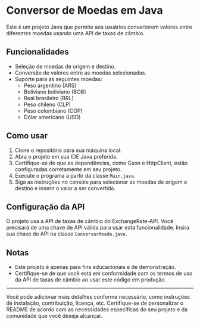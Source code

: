 # Conversor de Moedas em Java

Este é um projeto Java que permite aos usuários converterem valores entre diferentes moedas usando uma API de taxas de câmbio.

## Funcionalidades

- Seleção de moedas de origem e destino.
- Conversão de valores entre as moedas selecionadas.
- Suporte para as seguintes moedas:
  - Peso argentino (ARS)
  - Boliviano boliviano (BOB)
  - Real brasileiro (BRL)
  - Peso chileno (CLP)
  - Peso colombiano (COP)
  - Dólar americano (USD)

## Como usar

1. Clone o repositório para sua máquina local.
2. Abra o projeto em sua IDE Java preferida.
3. Certifique-se de que as dependências, como Gson e HttpClient, estão configuradas corretamente em seu projeto.
4. Execute o programa a partir da classe `Main.java`.
5. Siga as instruções no console para selecionar as moedas de origem e destino e inserir o valor a ser convertido.

## Configuração da API

O projeto usa a API de taxas de câmbio do ExchangeRate-API. Você precisará de uma chave de API válida para usar esta funcionalidade. Insira sua chave de API na classe `ConversorMoeda.java`.

## Notas

- Este projeto é apenas para fins educacionais e de demonstração.
- Certifique-se de que você está em conformidade com os termos de uso da API de taxas de câmbio ao usar este código em produção.

---

Você pode adicionar mais detalhes conforme necessário, como instruções de instalação, contribuição, licença, etc. Certifique-se de personalizar o README de acordo com as necessidades específicas do seu projeto e da comunidade que você deseja alcançar.
